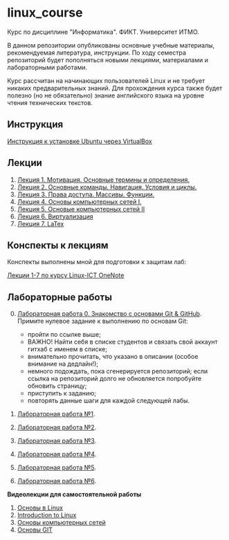 # linux_course
Курс по дисциплине "Информатика". ФИКТ. Университет ИТМО.

В данном репозитории опубликованы основные учебные материалы, 
рекомендуемая литература, инструкции.
По ходу семестра репозиторий будет пополняться новыми лекциями, 
материалами и лабораторными работами.

Курс рассчитан на начинающих пользователей Linux и не требует никаких 
предварительных знаний. Для прохождения курса также будет полезно (но не 
обязательно) знание английского языка на уровне чтения технических 
текстов.

## Инструкция
[Инструкция к установке Ubuntu через 
VirtualBox](https://github.com/computer-science-itmo-ict/linux_course/tree/master/preparing)

## Лекции
1. [Лекция 1. Мотивация. Основные термины и 
определения.](https://youtu.be/NrUtQdrtt6Q)
2. [Лекция 2. Основные команды. Навигация. Условия и 
циклы.](https://youtu.be/r6qdnEGAO0g)
3. [Лекция 3. Права доступа. Массивы. 
Функции.](https://youtu.be/8mrBDXw-oe0)
4. [Лекция 4. Основы компьютерных сетей I.](https://youtu.be/I4FXrrfo-0M)
5. [Лекция 5. Основые компьютерных сетей II](https://youtu.be/3sNCkTkcJOw)
6. [Лекция 6. Виртуализация](https://youtu.be/StHg7BU9bLI)
7. [Лекция 7. LaTex](https://youtu.be/_CMp1D_55Sc)

## Конспекты к лекциям
Конспекты выполнены мной для подготовки к защитам лаб:

<a href="https://niuitmo-my.sharepoint.com/personal/367777_niuitmo_ru/_layouts/15/Doc.aspx?sourcedoc={5ab43b7d-d518-484b-97dc-b4337d1fb13b}&action=view&wd=target%28%D0%9B%D0%B5%D0%BA%D1%86%D0%B8%D0%B8%201-7.one%7Ca73efb7c-ebdd-1d4f-81ed-ee9e14537226%2F%D0%9B%D0%B5%D0%BA%D1%86%D0%B8%D1%8F%201.%20%D0%9C%D0%BE%D1%82%D0%B8%D0%B2%D0%B0%D1%86%D0%B8%D1%8F.%20%D0%9E%D1%81%D0%BD%D0%BE%D0%B2%D0%BD%D1%8B%D0%B5%20%D1%82%D0%B5%D1%80%D0%BC%D0%B8%D0%BD%D1%8B%20%D0%B8%20%D0%BE%D0%BF%D1%80%D0%B5%D0%B4%D0%B5%D0%BB%D0%B5%D0%BD%D0%B8%D1%8F.%7Cb3bc0168-d73e-8542-a77a-5b83641b29ef%2F%29&wdorigin=NavigationUrl" target="_blank">Лекции 1-7 по курсу Linux-ICT OneNote</a>

## Лабораторные работы
0. [Лабораторная работа 0. Знакомство с основами Git & 
GitHub](https://classroom.github.com/a/BFkLiBQb). Примите нулевое задание 
к выполнению по основам Git:
    - пройти по ссылке выше;
    - ВАЖНО! Найти себя в списке студентов и связать свой аккаунт гитхаб с 
именем в списке;
    - внимательно прочитать, что указано в описании (особое внимание на 
дедлайн!);
    - немного подождать, пока сгенерируется репозиторий; если ссылка на 
репозиторий долго не обновляется попробуйте обновить страницу;
    - приступить к заданию;
    - повторять данные шаги для каждой следующей лабы.

1. [Лабораторная работа №1](https://classroom.github.com/a/HVUSzJfi).
2. [Лабораторная работа №2](https://classroom.github.com/a/4UM8bKf8).
3. [Лабораторная работа №3](https://classroom.github.com/a/5fijuIRE).
4. [Лабораторная работа №4](https://classroom.github.com/a/h-bYa7Uu).
5. [Лабораторная работа №5](https://classroom.github.com/a/V4J55pEP).
6. [Лабораторная работа №6](https://classroom.github.com/a/f4XNQHdQ).



**Видеолекции для самостоятельной работы**

1.	[Основы в Linux](https://stepik.org/course/73/promo)
2.	[Introduction to 
Linux](https://www.edx.org/course/introduction-to-linux)
3.	[Основы компьютерных сетей](https://stepik.org/course/58873/promo)
4. [Основы GIT](https://stepik.org/course/3145/promo)


